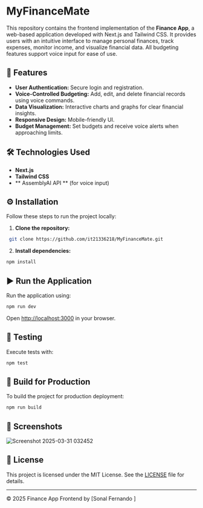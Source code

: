 # MyFinanceMate

This repository contains the frontend implementation of the **Finance App**, a web-based application developed with Next.js and Tailwind CSS. It provides users with an intuitive interface to manage personal finances, track expenses, monitor income, and visualize financial data. All budgeting features support voice input for ease of use.

## 🚀 Features

- **User Authentication:** Secure login and registration.
- **Voice-Controlled Budgeting:** Add, edit, and delete financial records using voice commands.
- **Data Visualization:** Interactive charts and graphs for clear financial insights.
- **Responsive Design:** Mobile-friendly UI.
- **Budget Management:** Set budgets and receive voice alerts when approaching limits.

## 🛠 Technologies Used

- **Next.js**
- **Tailwind CSS**
- ** AssemblyAI API ** (for voice input)


## ⚙️ Installation

Follow these steps to run the project locally:

1. **Clone the repository:**
```bash
 git clone https://github.com/it21336218/MyFinanceMate.git
```

2. **Install dependencies:**
```bash
npm install
```


## ▶️ Run the Application

Run the application using:
```bash
npm run dev
```

Open [http://localhost:3000](http://localhost:3000) in your browser.

## 🧪 Testing

Execute tests with:
```bash
npm test
```

## 🚧 Build for Production

To build the project for production deployment:
```bash
npm run build
```

## 📸 Screenshots

![Screenshot 2025-03-31 032452](https://github.com/user-attachments/assets/7f2aba15-fdb0-4715-9700-a14516497f0f)


## 📜 License

This project is licensed under the MIT License. See the [LICENSE](LICENSE) file for details.

---

© 2025 Finance App Frontend by [Sonal Fernando ]


